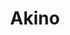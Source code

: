 ---
layout: place
title: "Akino"
permalink: /new-york/elmhurst/akino.html
stateAbbr: NY
stateName: New York
cityName: Elmhurst
seo:
  name: "Akino"
  type: Restaurant
  links: https://www.akinonewyork.com/
description: "An extensive menu of causal Japanese udon, donburi, & sushi in a modern, industrial dining room. Akino serves delicious sushi in Elmhurst, New York. Try fresh Japanese dishes for a great dining experience. Available for takeout, delivery, lunch, and dinner."
place_id: ChIJc6fmxaxfwokRnKatMHUC1PA
photos:
  - name: >-
      places/ChIJc6fmxaxfwokRnKatMHUC1PA/photos/AeeoHcLUJh2PnLbqUfoQA-DdDe6xaA4ZTO7M1Ln8TYgEH8wPojWZfGGoQQev1cCAC3nZJ6TzANfU5R3OqNJqY1nFQHDfnmdsA57TCjmeK6xTsjlz4oHg6mXayvUIC6uFaP1uVBZjAV6KErTppne5e7FgNBvHWl26e4z0qU4KHXG2rQojL-VSdXWWRxmQWtxxzZrSWh6Rs_UAnIBkGlRF8aj7_V6InM221JhxEqcL2fbKmuz-vAmINfpbl6qcrAL36OH2HoYMRTIBWp3yEL2sTQoKGZSlwCuxpijsnb3ZWsUGOarJOnujBhourfVGBZMzLlaZbL1fJNsqWnpQxjm6aQdseGXnVR-dpk-883sRYZTDCvSPCxtDW5J0gNWohuLGXBLh0oxD1kDQfGhvK_8rhO-3glRpNtuhJH61qdJdLOaFB8KR0uI
    widthPx: 4032
    heightPx: 3024
    authorAttributions:
      - displayName: Han Thu
        uri: https://maps.google.com/maps/contrib/106119741715819873611
        photoUri: >-
          https://lh3.googleusercontent.com/a-/ALV-UjXBOnl6ngk4C_qXeR6YUe7rcGZVAOd8t90RfOrYsI1yBnZrrnvg-Q=s100-p-k-no-mo
    flagContentUri: >-
      https://www.google.com/local/imagery/report/?cb_client=maps_api_places.places_api&image_key=!1e10!2sCIHM0ogKEICAgICi44b01AE&hl=en-US
    googleMapsUri: >-
      https://www.google.com/maps/place//data=!3m4!1e2!3m2!1sCIHM0ogKEICAgICi44b01AE!2e10!4m2!3m1!1s0x89c25facc5e6a773:0xf0d4027530ada69c
  - name: >-
      places/ChIJc6fmxaxfwokRnKatMHUC1PA/photos/AeeoHcIOjFwl1esO1eAXcRGzgiZukQ58NTNu4wLPJyhivEirhK9nT04_Dzi3jAx0s4H92Dv1jCAsy8-hBLJBQ0V4i3ch0CP4I9VJohu_VpRDR81877AtxvAZxbxHkt9UnYYSV5yipQ5zEVGz3zxV4b-Spu6WrivcElbLamRj4rOYqEaED-T2O-8ku9FxcINBYPG6XhTa9gUrpBBusyssVGY1HGkf7-36E-Gqcel4T7QpftXME1pYVdB7p_PPlSVEId-MQ9Oqu6C08Gq4rwlwI7uCluQqBNDxCc_LfiZOFrmQjR2EWg
    widthPx: 1000
    heightPx: 750
    authorAttributions:
      - displayName: Akino
        uri: https://maps.google.com/maps/contrib/102034561832410557527
        photoUri: >-
          https://lh3.googleusercontent.com/a-/ALV-UjXydb1Q6RgjOv5-dbptNiqSLr6QTjhtD-VnlSKTf6_PgESFnjo=s100-p-k-no-mo
    flagContentUri: >-
      https://www.google.com/local/imagery/report/?cb_client=maps_api_places.places_api&image_key=!1e10!2sAF1QipNz7CM9NaFbXaGE5YNXZ3rVa-OK4-BdrzJrT8ES&hl=en-US
    googleMapsUri: >-
      https://www.google.com/maps/place//data=!3m4!1e2!3m2!1sAF1QipNz7CM9NaFbXaGE5YNXZ3rVa-OK4-BdrzJrT8ES!2e10!4m2!3m1!1s0x89c25facc5e6a773:0xf0d4027530ada69c
  - name: >-
      places/ChIJc6fmxaxfwokRnKatMHUC1PA/photos/AeeoHcIEvuWhRJP-1PK-BVrcfzq23cpIAn0Xs098GrMv4VCpVkIxypBbQkkS9bXjC2E2EIt1a8ePOo3kQ_LRHacuIUnw6BLW5Wy1BaQ70rtN_JgE5Xboh3eykLveWK49SNp_-dKh4ikSB-82Y_BmrxE1pF1yJ27BHqIp5CmOzuM1fcyJRubo_LsIzd1wQFh8I8twLg1YlALh5aFH6TyC0xQZuVgI0IyLsNk0EDOet-nPklZ_s0ZFEkSrQuQerueW07jhcxVDTOkXFQw67MV8geb8Oi5CdxtJHm0YWNg6t0B_mfQi6LME3m2d0pSyyBzjoG-lVTrIHQdf_R1352a4HOa93L0-lQd1NuZftG9zt6CAPiylD2STY5CB33AzZJuQiEngCYnNDFq_iVZDb-AtVT1bFVUOyXWvlH8sxTmy0RDffaXRxw
    widthPx: 4800
    heightPx: 3200
    authorAttributions:
      - displayName: Howard Stark
        uri: https://maps.google.com/maps/contrib/107156480493865660091
        photoUri: >-
          https://lh3.googleusercontent.com/a-/ALV-UjW5PixKMFpRnIEUuw4V3EXMF56LYYJgCDeDl3IlBndl7zYpVO8=s100-p-k-no-mo
    flagContentUri: >-
      https://www.google.com/local/imagery/report/?cb_client=maps_api_places.places_api&image_key=!1e10!2sCIHM0ogKEICAgMDInMDXaA&hl=en-US
    googleMapsUri: >-
      https://www.google.com/maps/place//data=!3m4!1e2!3m2!1sCIHM0ogKEICAgMDInMDXaA!2e10!4m2!3m1!1s0x89c25facc5e6a773:0xf0d4027530ada69c
  - name: >-
      places/ChIJc6fmxaxfwokRnKatMHUC1PA/photos/AeeoHcJeZLg3tu_kJ4pn4b7MV8Y6zpbG7NiutKPKb4TmHZUdyrMTpCCJLINl17R0uwCvxGKD-zKWNGUD2tO_A7S0X9yhpAQa3DZ0SgOqA56kDIEZua-GhoAIE5DfF6l1tsDE6-YvSxZDTJniSkDJRxmeXoc8M1BAQqAPzpDD17ze9mw_ZHSIgLoYuVp4vJl-obBO_4vX6lWpX4IgO-wCDtPPe2vzWPQU9QL8wn8Ftta2CkIwUMl18jmJoKIpcexVaqUc79rtMeFGylsKJxNNp7RuwmOE8_LMODNA0b-swsbXevOQIJ86dKJqJ3KT7i_rzGxEEWTZhQMpvvDpRdA30HA47mx4pN41EXFPktR_qVYeV2z1xBl3kunIfddkX5s3ngkSh6pVaABtwBPdoErqdPuq47FI__KlNRK7fa2hPh8osq0sHQ
    widthPx: 3024
    heightPx: 4032
    authorAttributions:
      - displayName: Lana Li
        uri: https://maps.google.com/maps/contrib/102423927056822325573
        photoUri: >-
          https://lh3.googleusercontent.com/a-/ALV-UjWVCU1RBrszSarxBMB20injN4T8_TQsH_WbDeN3NdNZc8jGn4l--g=s100-p-k-no-mo
    flagContentUri: >-
      https://www.google.com/local/imagery/report/?cb_client=maps_api_places.places_api&image_key=!1e10!2sCIHM0ogKEICAgMDIxIKVUw&hl=en-US
    googleMapsUri: >-
      https://www.google.com/maps/place//data=!3m4!1e2!3m2!1sCIHM0ogKEICAgMDIxIKVUw!2e10!4m2!3m1!1s0x89c25facc5e6a773:0xf0d4027530ada69c
  - name: >-
      places/ChIJc6fmxaxfwokRnKatMHUC1PA/photos/AeeoHcJIlMse6HNvo7S9S5P9Dm2YH3DWr0TcNI-2wpKXMjMJlBB5iwSg2ni7BOXPcz23MOZ-RATvpg1pkFWL32KMAvkIXXPvqs57bH8u39xcht9cWRwoIJtDbyrduz3WMIPN44TywRAd0Q-_Vaf0qHkapUTyMzd55nTnaLY8C11hlGWtwJeQH0IxfcbMr4HtBV6ieFYaI6J5x4LnDK-IBZeRUOxhBl42cCaW-qFS5_UzHbFLndRDxy6mrX0trKn8Ea6Da9ak7QiqfUeDhXLgQFPF_tHc57CfcUkDGQSiLknCnk6zfv-PQc1FtKn8BfPcVCzfnIar4dagajaipm-LXax8eXKnI7pXjtTHNIMT2aJTBl8utzUJdXDSUM04omCxA11iIPrIDsW2NPhwrX5juPP8bxpO0h9OrRRIyyqaDuBpLUiHwQ
    widthPx: 3024
    heightPx: 4032
    authorAttributions:
      - displayName: Yvngumar
        uri: https://maps.google.com/maps/contrib/117741537574412396344
        photoUri: >-
          https://lh3.googleusercontent.com/a-/ALV-UjXD9lwzU-TUbUlB-aHjIB0-6IiRSX1a0ddcU680siv-0R9KtgEN7Q=s100-p-k-no-mo
    flagContentUri: >-
      https://www.google.com/local/imagery/report/?cb_client=maps_api_places.places_api&image_key=!1e10!2sCIHM0ogKEICAgMDIoNL8bg&hl=en-US
    googleMapsUri: >-
      https://www.google.com/maps/place//data=!3m4!1e2!3m2!1sCIHM0ogKEICAgMDIoNL8bg!2e10!4m2!3m1!1s0x89c25facc5e6a773:0xf0d4027530ada69c
  - name: >-
      places/ChIJc6fmxaxfwokRnKatMHUC1PA/photos/AeeoHcKLPu489sXgWM-IZge1IRVjBCd-aMb9rP23kVtn8kFjbTuJf4g2aMNwoJxlI0Cc8YvH3IO4w8YS23MHmeQCAtREHsyRavVJZMT_3Paiff7Va4UxElhJvlF2iryyHknJn9zCKaYWa-UdQzKiyfvmAcVouEuaTaWA4MZDNH8ItdsEPp7rL7whZVZcx57coemsS91VvWldZegaOZLKDmEubmBPdB5-v5WXAUo9c_Bd--eCBS4Wg9bmUq8f0pfqp_s06O42WMV4il4AFgVuUFKEdWhjx4DP3C_xnEKlPqkl1Pyi44SjLaIlYBsUccA2tvB9Ubm3VqY1FwmCZMW0QVRzcK6PMpIcepaciFhwu3Pd9k7DFQRZLz0sP-4jkrPuzSsFyiLsNh7X-RvtXEw11EnI2db_NWUuPSuHZDwPfjH2PzE-Fh1z
    widthPx: 3600
    heightPx: 4800
    authorAttributions:
      - displayName: Jutachon Bootsabong (Milk)
        uri: https://maps.google.com/maps/contrib/115046532451350571055
        photoUri: >-
          https://lh3.googleusercontent.com/a-/ALV-UjVrO-VWC4Wa-itqBNRq2HyKa8fpdJQhVBc5htJ0DMYygCy27BPy2w=s100-p-k-no-mo
    flagContentUri: >-
      https://www.google.com/local/imagery/report/?cb_client=maps_api_places.places_api&image_key=!1e10!2sCIHM0ogKEICAgIDD9NS09wE&hl=en-US
    googleMapsUri: >-
      https://www.google.com/maps/place//data=!3m4!1e2!3m2!1sCIHM0ogKEICAgIDD9NS09wE!2e10!4m2!3m1!1s0x89c25facc5e6a773:0xf0d4027530ada69c
  - name: >-
      places/ChIJc6fmxaxfwokRnKatMHUC1PA/photos/AeeoHcKZzdqTn5xI2yVQzQ4oXYwB8mUev-5h0UKCdOv46IXYen-vVZRGF8Ce7-1VYAcjhjVHGdhX5osC1Q1VMw8wCtkp-3nkRJGP9epQSvNxodOqse_MeeehBySY05gGft09GNBwqgKA0VDVc-6IHIpFAkgFkymhGHxP7bM3M4fVhLqqIgk5f_CMxMJaEJevdtR45QglgjplEMPb_3WhUYzOkHyjOdPTAbPe8LhV9bsYJrbRTSZyGrDjk65Mi8cCKNjWjHiPUvm_vBIrTAdxBtYkzJ96M57l9QQXFt8zN9b94GFtAiUvqwBC9MDNb0BvnCYoSjnNQRlKR8jVo90LmPE9PAIgnmJ3Zn8tknJU-Jb4y_C0Y722fRLQywjUkeSaqUY1a6jCQfECvz3r5ItwXohZ_ne45jtiIv3H3Z-7lUK4__-HYQ
    widthPx: 4800
    heightPx: 3600
    authorAttributions:
      - displayName: Yuy Buakaewy
        uri: https://maps.google.com/maps/contrib/107756063560157493099
        photoUri: >-
          https://lh3.googleusercontent.com/a-/ALV-UjWNaYQ86QsuriMfyiJ80pGxHozF1C5SgXs6xMj2MlnPlcvfpiOelg=s100-p-k-no-mo
    flagContentUri: >-
      https://www.google.com/local/imagery/report/?cb_client=maps_api_places.places_api&image_key=!1e10!2sCIHM0ogKEICAgIC7qO7tPQ&hl=en-US
    googleMapsUri: >-
      https://www.google.com/maps/place//data=!3m4!1e2!3m2!1sCIHM0ogKEICAgIC7qO7tPQ!2e10!4m2!3m1!1s0x89c25facc5e6a773:0xf0d4027530ada69c
  - name: >-
      places/ChIJc6fmxaxfwokRnKatMHUC1PA/photos/AeeoHcLp1Tixriv2BUZGznHdB9WAQMZ7Xce2fF1PCk8WsVcVcrBjGngpyD8zVG57r5ssIGypJ1etW2J2pKIs98FarkQJTuUrW3J83Ls4yx-8a33xzLOzNQ7hgj8WqZgOPPeDkry5fppdI8iki8Vwwix5pBqpJUQrAR0Gm5FKistoG6JnImUVnRq2tgZBUdAWZddIAZlGqwCqmb0kXxEw16__bMhirRXdArD4FxloMp6oLWqUGe-iBLhNE7iUFJ_a-BRFy72KaUgw_9JaODFciCy57MUutFukbj5lPf0Jnoot16nPBAjmH3pmdzTq3-Ph3jo2MEp1eZOKrlRIf8UuU37nmFCH3wcV1GAynzq93Qgs3kKDR8gpIvAxbHPRxHFhdAhn_0ouO42oZTIwjCvQr8ENMseDlfcYvwv45kiwyx_KWymRPa4t
    widthPx: 3024
    heightPx: 4032
    authorAttributions:
      - displayName: ench4rm
        uri: https://maps.google.com/maps/contrib/106993724562760837895
        photoUri: >-
          https://lh3.googleusercontent.com/a/ACg8ocJehKOoorzmNOMSfqEPWXSaOk2Ufal0jcJSTD7BX8rguiC3k3w=s100-p-k-no-mo
    flagContentUri: >-
      https://www.google.com/local/imagery/report/?cb_client=maps_api_places.places_api&image_key=!1e10!2sCIHM0ogKEICAgIDb4-iOhQE&hl=en-US
    googleMapsUri: >-
      https://www.google.com/maps/place//data=!3m4!1e2!3m2!1sCIHM0ogKEICAgIDb4-iOhQE!2e10!4m2!3m1!1s0x89c25facc5e6a773:0xf0d4027530ada69c
  - name: >-
      places/ChIJc6fmxaxfwokRnKatMHUC1PA/photos/AeeoHcKgBwXypWmuHTpWJX4wMPp1mw5lGTzH0gCZCiIlKTePA6-6GOBFn40zIilIcqWs_FKy4rHL4qtZ5vB1F-DrGE-iMZMYidwssHgU2XeL2pD4oovDuUyjmL83dW_FaR7Vc0x7IK5L_GUWONyVbG6BmGdAeoljMhV9yJ2v5_f6IMoL5zcU000YoSi_rKDneTxpRZqG6Ss4pcLBQUQ0SIhzf_rbiwQAF7zRa4ernnX38cEGIBzGyirTaLQs_-BQRLllubWdAJaxSvpiVnMtogF4IZZnAqhAD2EMC89tKcr-eGR3LCu7Iuv-huxBrUTpIMhfQ6JoT1l1Y2ksNGJhF2Zt_SKxsGc09T_atZVtXdZ7HYIN50nrl3mrJinXxd0mUio6Oevtk9l3L0zTElo3Z57TlgJqwxsgb0ycKJBcvl-nOZei_Q
    widthPx: 4032
    heightPx: 3024
    authorAttributions:
      - displayName: Li Lin
        uri: https://maps.google.com/maps/contrib/118188010787230085978
        photoUri: >-
          https://lh3.googleusercontent.com/a-/ALV-UjXY9xLPzQsaGaIhzK7_N5WMwobSCvDHivg0jbV5j1uZSeXqUJch=s100-p-k-no-mo
    flagContentUri: >-
      https://www.google.com/local/imagery/report/?cb_client=maps_api_places.places_api&image_key=!1e10!2sCIHM0ogKEICAgICrqKmUBw&hl=en-US
    googleMapsUri: >-
      https://www.google.com/maps/place//data=!3m4!1e2!3m2!1sCIHM0ogKEICAgICrqKmUBw!2e10!4m2!3m1!1s0x89c25facc5e6a773:0xf0d4027530ada69c
  - name: >-
      places/ChIJc6fmxaxfwokRnKatMHUC1PA/photos/AeeoHcJYFTtv_Oudn1mfNteYQYRqux0YirDsJUpIspPHGH4VLnISwprrlbCu-G-XlsG6KhuIvNm_pw8eVgUek1QEWDymPxnF0Qwcgq5VQuHS90kgtQfBWZVmZxxBH4CzKEBVJ5QjAQFkJqNb9OOn2RZTa7dZxIpntxJpkm3QU58WHgtmmYbCLGArbAq5CmCd1plB8djgBrhO1FfNbdqAA2W1SqnC-rXo0_eoeNjhr_czrP8QRaSRt1AI6fJphuaV28O4QYDFaxah-o1XETYC-LRs_7LmCLsoX7dILMzvqBh8C8zLQ1HUtKrakVQNmVHZ6p74OuH_ZcxgNdmI2_Vn5SgWssGCEUPjiUTH3xpcI2iU_DvRyPhDhiqsJi_w7gbDu07RQTnyC6Tlz3WIWGZVkC0FXccobPjCXLHSGKIZecZDas7tOwTM
    widthPx: 4001
    heightPx: 2661
    authorAttributions:
      - displayName: Li Lin
        uri: https://maps.google.com/maps/contrib/118188010787230085978
        photoUri: >-
          https://lh3.googleusercontent.com/a-/ALV-UjXY9xLPzQsaGaIhzK7_N5WMwobSCvDHivg0jbV5j1uZSeXqUJch=s100-p-k-no-mo
    flagContentUri: >-
      https://www.google.com/local/imagery/report/?cb_client=maps_api_places.places_api&image_key=!1e10!2sCIHM0ogKEICAgICrqKmUxwE&hl=en-US
    googleMapsUri: >-
      https://www.google.com/maps/place//data=!3m4!1e2!3m2!1sCIHM0ogKEICAgICrqKmUxwE!2e10!4m2!3m1!1s0x89c25facc5e6a773:0xf0d4027530ada69c
address: 82-80 Broadway, Elmhurst, NY 11373, USA
street: 82-80 Broadway
city: Elmhurst
state: NY
zip: '11373'
country: USA
neighborhood: Elmhurst
latitude: '40.741191'
longitude: '-73.881393'
accessibility_options:
  wheelchairAccessibleParking: true
  wheelchairAccessibleEntrance: true
  wheelchairAccessibleRestroom: true
  wheelchairAccessibleSeating: true
business_status: OPERATIONAL
name: Akino
google_maps_links:
  directionsUri: >-
    https://www.google.com/maps/dir//''/data=!4m7!4m6!1m1!4e2!1m2!1m1!1s0x89c25facc5e6a773:0xf0d4027530ada69c!3e0
  placeUri: https://maps.google.com/?cid=17353497966516479644
  writeAReviewUri: >-
    https://www.google.com/maps/place//data=!4m3!3m2!1s0x89c25facc5e6a773:0xf0d4027530ada69c!12e1
  reviewsUri: >-
    https://www.google.com/maps/place//data=!4m4!3m3!1s0x89c25facc5e6a773:0xf0d4027530ada69c!9m1!1b1
  photosUri: >-
    https://www.google.com/maps/place//data=!4m3!3m2!1s0x89c25facc5e6a773:0xf0d4027530ada69c!10e5
primary_type: Sushi Restaurant
opening_hours:
  regular: null
  current: null
secondary_opening_hours:
  regular:
    weekdayDescriptions: null
    type: null
  current:
    weekdayDescriptions: null
    type: null
phone: (718) 779-8280
price_level: PRICE_LEVEL_MODERATE
price_range: $30 &ndash; $50
rating: '4.3'
rating_count: 0
website: https://www.akinonewyork.com/
reviews:
  - name: >-
      places/ChIJc6fmxaxfwokRnKatMHUC1PA/reviews/ChdDSUhNMG9nS0VJQ0FnTUR3bGE3LXV3RRAB
    relativePublishTimeDescription: 2 weeks ago
    rating: 4
    text:
      text: >-
        Recently came back here with my friend and honestly, you can’t ask for
        more it’s super delicious. The fish seems fresh and you can see the
        sushi chef’s right there cutting and slicing everything. I’d say the
        portions for the appetizers and stuff on the menu are kind of small but
        it makes sense. Our waiter attended us maybe once or twice but I like
        that since we don’t have to be interrupted. Overall, it’s such a nice
        place. I think it could be a little more affordable, but you can’t
        really beat the price when it comes to 2025.
      languageCode: en
    originalText:
      text: >-
        Recently came back here with my friend and honestly, you can’t ask for
        more it’s super delicious. The fish seems fresh and you can see the
        sushi chef’s right there cutting and slicing everything. I’d say the
        portions for the appetizers and stuff on the menu are kind of small but
        it makes sense. Our waiter attended us maybe once or twice but I like
        that since we don’t have to be interrupted. Overall, it’s such a nice
        place. I think it could be a little more affordable, but you can’t
        really beat the price when it comes to 2025.
      languageCode: en
    authorAttribution:
      displayName: Danielle Sato
      uri: https://www.google.com/maps/contrib/109805133016795875350/reviews
      photoUri: >-
        https://lh3.googleusercontent.com/a-/ALV-UjWaeA3Z0PpphxlFbrmB1xglzl3Jiv_1fTTEl4PlxFfJkjjEiQg=s128-c0x00000000-cc-rp-mo-ba3
    publishTime: '2025-03-27T08:39:02.489825Z'
    flagContentUri: >-
      https://www.google.com/local/review/rap/report?postId=ChdDSUhNMG9nS0VJQ0FnTUR3bGE3LXV3RRAB&d=17924085&t=1
    googleMapsUri: >-
      https://www.google.com/maps/reviews/data=!4m6!14m5!1m4!2m3!1sChdDSUhNMG9nS0VJQ0FnTUR3bGE3LXV3RRAB!2m1!1s0x89c25facc5e6a773:0xf0d4027530ada69c
  - name: >-
      places/ChIJc6fmxaxfwokRnKatMHUC1PA/reviews/ChdDSUhNMG9nS0VJQ0FnTURRamZPdjl3RRAB
    relativePublishTimeDescription: a month ago
    rating: 4
    text:
      text: >-
        I’ve came here several times when Akino had the outdoor seating in the
        parking lot and also experienced the indoor seating. The outdoor seating
        was a bit uncomfortable, so glad they got rid of it.


        The service has been pretty good. I’ve never had an issue except for the
        time I found something in my water and asked for a new one. The food
        itself is good! I love the variety of menu items and no limit on sashimi
        is great.


        This is one of the only two Japanese spots I go to in the area. I would
        recommend this spot to anyone visiting Elmhurst or craving for sushi and
        sashimi or even for a special occasion.
      languageCode: en
    originalText:
      text: >-
        I’ve came here several times when Akino had the outdoor seating in the
        parking lot and also experienced the indoor seating. The outdoor seating
        was a bit uncomfortable, so glad they got rid of it.


        The service has been pretty good. I’ve never had an issue except for the
        time I found something in my water and asked for a new one. The food
        itself is good! I love the variety of menu items and no limit on sashimi
        is great.


        This is one of the only two Japanese spots I go to in the area. I would
        recommend this spot to anyone visiting Elmhurst or craving for sushi and
        sashimi or even for a special occasion.
      languageCode: en
    authorAttribution:
      displayName: Jessica Deng
      uri: https://www.google.com/maps/contrib/108131938939792542236/reviews
      photoUri: >-
        https://lh3.googleusercontent.com/a-/ALV-UjWbozhrJNd86RIfBd0tXgQAQTu9TwfAwoq7F3lqs9mR8BPt9yYK7g=s128-c0x00000000-cc-rp-mo-ba3
    publishTime: '2025-03-13T00:27:10.188334Z'
    flagContentUri: >-
      https://www.google.com/local/review/rap/report?postId=ChdDSUhNMG9nS0VJQ0FnTURRamZPdjl3RRAB&d=17924085&t=1
    googleMapsUri: >-
      https://www.google.com/maps/reviews/data=!4m6!14m5!1m4!2m3!1sChdDSUhNMG9nS0VJQ0FnTURRamZPdjl3RRAB!2m1!1s0x89c25facc5e6a773:0xf0d4027530ada69c
  - name: >-
      places/ChIJc6fmxaxfwokRnKatMHUC1PA/reviews/ChdDSUhNMG9nS0VJQ0FnTURJb05MOHpnRRAB
    relativePublishTimeDescription: a week ago
    rating: 3
    text:
      text: >-
        There are a couple reasons why I rated this place so low. Mainly just
        centered on pricing alone. For nearly $50!! which is what you have to
        pay for if you want the buffet special you get access to their entire
        list of sushi rolls which they have plenty of options which I will give
        them added points for variety on the menu. Their takeout boxes are crazy
        priced as in you can get a few signature rolls or so for their least
        price which would be close to $25 and trust me you won’t be filled on
        that. If you waste any food they will add that to your bill depending on
        what was ordered specifically and what quantity. If you want to take any
        leftovers home I believe it would $20 to your bill as well. They add
        gratuity as not a tip but a mandatory payment on your bill. The place is
        also kind of squished together as in not much place to bring your family
        or group of friends if you want to dine in since it’s always busy. There
        are a handful of people cooking and working the joint so at least the
        wait time is not bad 5-10 mins tops depending on what you ordered. You
        have to circle everything you want on a menu before you order and be
        careful as in buffets you tend to fill up much faster then anticipated.
        Circle a few things you can handle eating so you avoid any extra fees
        and if you want to eat more you can do so by asking for another menu.
        They do have soju as well as some drinks on the bar.
      languageCode: en
    originalText:
      text: >-
        There are a couple reasons why I rated this place so low. Mainly just
        centered on pricing alone. For nearly $50!! which is what you have to
        pay for if you want the buffet special you get access to their entire
        list of sushi rolls which they have plenty of options which I will give
        them added points for variety on the menu. Their takeout boxes are crazy
        priced as in you can get a few signature rolls or so for their least
        price which would be close to $25 and trust me you won’t be filled on
        that. If you waste any food they will add that to your bill depending on
        what was ordered specifically and what quantity. If you want to take any
        leftovers home I believe it would $20 to your bill as well. They add
        gratuity as not a tip but a mandatory payment on your bill. The place is
        also kind of squished together as in not much place to bring your family
        or group of friends if you want to dine in since it’s always busy. There
        are a handful of people cooking and working the joint so at least the
        wait time is not bad 5-10 mins tops depending on what you ordered. You
        have to circle everything you want on a menu before you order and be
        careful as in buffets you tend to fill up much faster then anticipated.
        Circle a few things you can handle eating so you avoid any extra fees
        and if you want to eat more you can do so by asking for another menu.
        They do have soju as well as some drinks on the bar.
      languageCode: en
    authorAttribution:
      displayName: Yvngumar
      uri: https://www.google.com/maps/contrib/117741537574412396344/reviews
      photoUri: >-
        https://lh3.googleusercontent.com/a-/ALV-UjXD9lwzU-TUbUlB-aHjIB0-6IiRSX1a0ddcU680siv-0R9KtgEN7Q=s128-c0x00000000-cc-rp-mo-ba4
    publishTime: '2025-04-06T04:58:42.501232Z'
    flagContentUri: >-
      https://www.google.com/local/review/rap/report?postId=ChdDSUhNMG9nS0VJQ0FnTURJb05MOHpnRRAB&d=17924085&t=1
    googleMapsUri: >-
      https://www.google.com/maps/reviews/data=!4m6!14m5!1m4!2m3!1sChdDSUhNMG9nS0VJQ0FnTURJb05MOHpnRRAB!2m1!1s0x89c25facc5e6a773:0xf0d4027530ada69c
  - name: >-
      places/ChIJc6fmxaxfwokRnKatMHUC1PA/reviews/ChZDSUhNMG9nS0VJQ0FnTUNBMnZ6blRREAE
    relativePublishTimeDescription: 2 months ago
    rating: 5
    text:
      text: >-
        Took the boys out tonight for some of the best sushi in NYC! Akino
        (82-80 Broadway, Elmhurst, NY 11373)We went here at around 5PM and the
        place was very busy for early dinner. I can imagine how busy this place
        can get during the weekends

        The sushi was so good and their dinner menu

        included unlimited sashimi. My sons loved everything from the soup,the
        rolls, tempura, and sashimi. Go with a big group so

        you get to try more things. I went mainly for the

        sashimi salmon and it is out of this world. Great quality fish and
        fresh. It is where every meal is a journey of flavor and culture. Highly
        Recommended! #akino #Queens
      languageCode: en
    originalText:
      text: >-
        Took the boys out tonight for some of the best sushi in NYC! Akino
        (82-80 Broadway, Elmhurst, NY 11373)We went here at around 5PM and the
        place was very busy for early dinner. I can imagine how busy this place
        can get during the weekends

        The sushi was so good and their dinner menu

        included unlimited sashimi. My sons loved everything from the soup,the
        rolls, tempura, and sashimi. Go with a big group so

        you get to try more things. I went mainly for the

        sashimi salmon and it is out of this world. Great quality fish and
        fresh. It is where every meal is a journey of flavor and culture. Highly
        Recommended! #akino #Queens
      languageCode: en
    authorAttribution:
      displayName: Eric Helferich
      uri: https://www.google.com/maps/contrib/103044406618663302299/reviews
      photoUri: >-
        https://lh3.googleusercontent.com/a/ACg8ocIzHISkYkHWptQoQ_ffRzvWyfhvQIdc4J5qLPV1e4htDAa91Q=s128-c0x00000000-cc-rp-mo-ba4
    publishTime: '2025-01-31T04:00:31.300277Z'
    flagContentUri: >-
      https://www.google.com/local/review/rap/report?postId=ChZDSUhNMG9nS0VJQ0FnTUNBMnZ6blRREAE&d=17924085&t=1
    googleMapsUri: >-
      https://www.google.com/maps/reviews/data=!4m6!14m5!1m4!2m3!1sChZDSUhNMG9nS0VJQ0FnTUNBMnZ6blRREAE!2m1!1s0x89c25facc5e6a773:0xf0d4027530ada69c
  - name: >-
      places/ChIJc6fmxaxfwokRnKatMHUC1PA/reviews/ChZDSUhNMG9nS0VJQ0FnTUNJNktQb0RBEAE
    relativePublishTimeDescription: 2 weeks ago
    rating: 5
    text:
      text: >-
        Made reservations in advance for a party of 8 on a Saturday evening. Our
        table was ready as we got there and they have a time limit of 2 hrs.
        Very efficient AYCE ordering system, where you write down the number of
        plates you want for each respective item. We HAD to get their sashimi
        pieces, which were thinly sliced and very fresh! We DOWNED the platter
        in 10 min LOL Reasonably priced AYCE prices for lunch + dinner as well,
        considering their quality.


        Service is great as well! They also have a newly built section, which
        was bright and clean. Highly recommend if you're in the Elmhurst area,
        but be sure to make reservations in advance as it's a very popular spot!
      languageCode: en
    originalText:
      text: >-
        Made reservations in advance for a party of 8 on a Saturday evening. Our
        table was ready as we got there and they have a time limit of 2 hrs.
        Very efficient AYCE ordering system, where you write down the number of
        plates you want for each respective item. We HAD to get their sashimi
        pieces, which were thinly sliced and very fresh! We DOWNED the platter
        in 10 min LOL Reasonably priced AYCE prices for lunch + dinner as well,
        considering their quality.


        Service is great as well! They also have a newly built section, which
        was bright and clean. Highly recommend if you're in the Elmhurst area,
        but be sure to make reservations in advance as it's a very popular spot!
      languageCode: en
    authorAttribution:
      displayName: Veronica Leong
      uri: https://www.google.com/maps/contrib/106224111647418737820/reviews
      photoUri: >-
        https://lh3.googleusercontent.com/a-/ALV-UjVL6-6ckNbPO7pb_Bisfjmo22YgNuPqnLehpCYgMPEweXiGjy-9=s128-c0x00000000-cc-rp-mo-ba4
    publishTime: '2025-03-29T23:21:53.683046Z'
    flagContentUri: >-
      https://www.google.com/local/review/rap/report?postId=ChZDSUhNMG9nS0VJQ0FnTUNJNktQb0RBEAE&d=17924085&t=1
    googleMapsUri: >-
      https://www.google.com/maps/reviews/data=!4m6!14m5!1m4!2m3!1sChZDSUhNMG9nS0VJQ0FnTUNJNktQb0RBEAE!2m1!1s0x89c25facc5e6a773:0xf0d4027530ada69c
parking_options:
  freeParkingLot: true
  freeStreetParking: true
  valetParking: false
payment_options:
  acceptsCreditCards: true
  acceptsDebitCards: true
  acceptsCashOnly: false
  acceptsNfc: true
allow_dogs: null
curbside_pickup: null
delivery: true
dine_in: true
good_for_children: true
good_for_groups: true
good_for_sports: false
live_music: false
menu_for_children: false
outdoor_seating: null
reservable: true
restroom: true
serves_beer: true
serves_breakfast: false
serves_brunch: false
serves_cocktails: null
serves_coffee: false
serves_dinner: true
serves_dessert: true
serves_lunch: true
serves_vegetarian_food: false
serves_wine: true
takeout: true
update_category: essentials
summary: >-
  An extensive menu of causal Japanese udon, donburi, & sushi in a modern,
  industrial dining room.

---